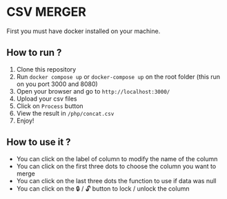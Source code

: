 # CSV MERGER

First you must have docker installed on your machine.

## How to run ?

1. Clone this repository
2. Run `docker compose up` or `docker-compose up`  on the root folder (this run on you port 3000 and 8080)
3. Open your browser and go to `http://localhost:3000/`
4. Upload your csv files
5. Click on `Process` button
6. View the result in `/php/concat.csv`
7. Enjoy!

## How to use it ?

- You can click on the label of column to modify the name of the column
- You can click on the first three dots to choose the column you want to merge
- You can click on the last three dots the function to use if data was null
- You can click on the 🔒 / 🔓 button to lock / unlock the column